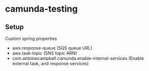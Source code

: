 # camunda-testing

## Setup
Custom spring properties
- aws.response-queue (SQS queue URL)
- aws.task-topic (SNS topic ARN)
- com.antoinecampbell.camunda.enable-internal-services (Enable external task, and response services)